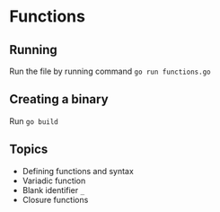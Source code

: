 # Functions

## Running

Run the file by running command `go run functions.go`

## Creating a binary

Run `go build`

## Topics

+ Defining functions and syntax
+ Variadic function
+ Blank identifier `_`
+ Closure functions
